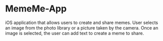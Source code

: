# MemeMe-App
iOS application that allows users to create and share memes. User selects an image from the photo library or a picture taken by the camera. Once an image is selected, the user can add text to create a meme to share.
